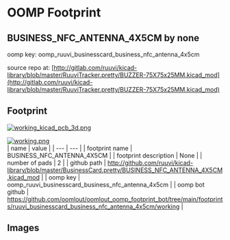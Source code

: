 # OOMP Footprint  
## BUSINESS_NFC_ANTENNA_4X5CM  by none  
  
oomp key: oomp_ruuvi_businesscard_business_nfc_antenna_4x5cm  
  
source repo at: [http://gitlab.com/ruuvi/kicad-library/blob/master/RuuviTracker.pretty/BUZZER-75X75x25MM.kicad_mod](http://gitlab.com/ruuvi/kicad-library/blob/master/RuuviTracker.pretty/BUZZER-75X75x25MM.kicad_mod)  
## Footprint  
  
[![working_kicad_pcb_3d.png](working_kicad_pcb_3d_600.png)](working_kicad_pcb_3d.png)  
  
[![working.png](working_600.png)](working.png)  
| name | value | 
| --- | --- | 
| footprint name | BUSINESS_NFC_ANTENNA_4X5CM | 
| footprint description | None | 
| number of pads | 2 | 
| github path | http://github.com/ruuvi/kicad-library/blob/master/BusinessCard.pretty/BUSINESS_NFC_ANTENNA_4X5CM.kicad_mod | 
| oomp key | oomp_ruuvi_businesscard_business_nfc_antenna_4x5cm | 
| oomp bot github | https://github.com/oomlout/oomlout_oomp_footprint_bot/tree/main/footprints/ruuvi_businesscard_business_nfc_antenna_4x5cm/working | 
## Images  
